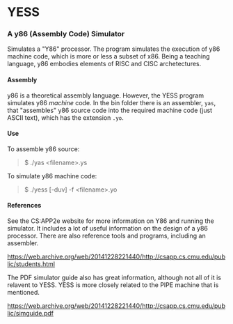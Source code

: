 # YESS

### A y86 (Assembly Code) Simulator

Simulates a "Y86" processor. The program simulates the execution of y86 machine code,
which is more or less a subset of x86. Being a teaching language, y86 embodies elements
of RISC and CISC archetectures.

#### Assembly

y86 is a theoretical assembly language. However, the YESS program simulates
y86 _machine_ code. In the bin folder there is an assembler, `yas`, that "assembles"
y86 source code into the required machine code (just ASCII text), which has the
extension `.yo`.

#### Use

To assemble y86 source:
> $ ./yas \<filename\>.ys

To simulate y86 machine code:
> $ ./yess [-duv] -f \<filename\>.yo

#### References

See the CS:APP2e website for more information on Y86 and running the simulator.
It includes a lot of useful information on the design of a y86 processor. There
are also reference tools and programs, including an assembler.

https://web.archive.org/web/20141228221440/http://csapp.cs.cmu.edu/public/students.html

The PDF simulator guide also has great information, although not all of it
is relavent to YESS. YESS is more closely related to the PIPE machine that
is mentioned.

https://web.archive.org/web/20141228221440/http://csapp.cs.cmu.edu/public/simguide.pdf
